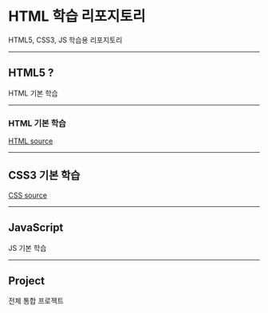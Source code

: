 # HTML 학습 리포지토리
HTML5, CSS3, JS 학습용 리포지토리 

-------------------------------

## HTML5 ?
HTML 기본 학습 

-------------------------------

### HTML 기본 학습
[HTML source](https://github.com/BlancBunny/StudyHtml/tree/main/01_HTML)

-------------------------------

## CSS3 기본 학습
[CSS source](https://github.com/BlancBunny/StudyHtml/tree/main/02_CSS)

-------------------------------

## JavaScript
JS 기본 학습

-------------------------------

## Project
전체 통합 프로젝트

